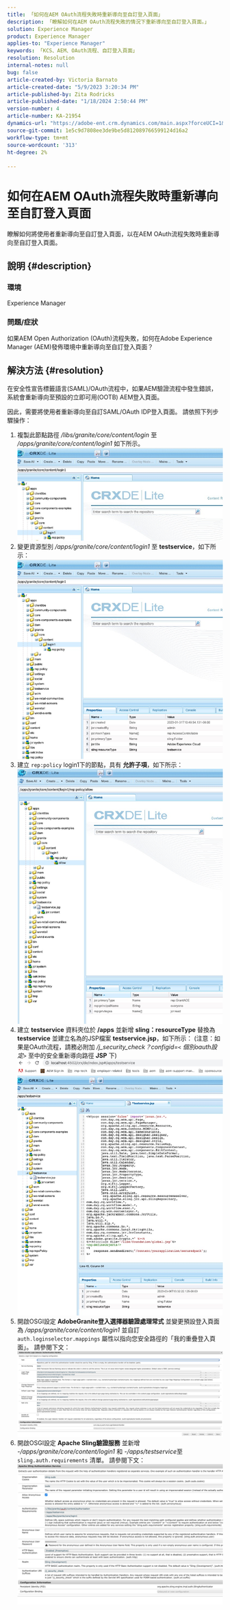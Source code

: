```yaml
---
title: 「如何在AEM OAuth流程失敗時重新導向至自訂登入頁面」
description: 「瞭解如何在AEM OAuth流程失敗的情況下重新導向至自訂登入頁面。」
solution: Experience Manager
product: Experience Manager
applies-to: "Experience Manager"
keywords: 「KCS、AEM、OAuth流程、自訂登入頁面」
resolution: Resolution
internal-notes: null
bug: false
article-created-by: Victoria Barnato
article-created-date: "5/9/2023 3:20:34 PM"
article-published-by: Zita Rodricks
article-published-date: "1/18/2024 2:50:44 PM"
version-number: 4
article-number: KA-21954
dynamics-url: "https://adobe-ent.crm.dynamics.com/main.aspx?forceUCI=1&pagetype=entityrecord&etn=knowledgearticle&id=08a22b08-7dee-ed11-8849-6045bd0065b6"
source-git-commit: 1e5c9d7808ee3de9be5d812089766599124d16a2
workflow-type: tm+mt
source-wordcount: '313'
ht-degree: 2%

---
```


# 如何在AEM OAuth流程失敗時重新導向至自訂登入頁面


瞭解如何將使用者重新導向至自訂登入頁面，以在AEM OAuth流程失敗時重新導向至自訂登入頁面。

## 說明 {#description}


### <b>環境</b>

Experience Manager



### <b>問題/症狀</b>

如果AEM Open Authorization (OAuth)流程失敗，如何在Adobe Experience Manager (AEM)發佈環境中重新導向至自訂登入頁面？


## 解決方法 {#resolution}


在安全性宣告標籤語言(SAML)/OAuth流程中，如果AEM驗證流程中發生錯誤，系統會重新導向至預設的立即可用(OOTB) AEM登入頁面。

因此，需要將使用者重新導向至自訂SAML/OAuth IDP登入頁面。 請依照下列步驟操作：

1. 複製此節點路徑 */libs/granite/core/content/login* 至 */apps/granite/core/content/login1* 如下所示。![](assets/704db5a9-53eb-ed11-a7c6-6045bd006e5a.png)
2. 變更資源型別 */apps/granite/core/content/login1* 至 <b>testservice</b>，如下所示：![](assets/25e0ebb5-ede4-ed11-a7c7-6045bd006a22.png)
3. 建立 `rep:policy` login1下的節點，具有 <b>允許子項</b>，如下所示：![](assets/cc0347ce-ede4-ed11-a7c7-6045bd006a22.png)
4. 建立 <b>testservice</b> 資料夾位於 <b>/apps</b> 並新增 <b>sling：resourceType</b> 替換為 <b>testservice</b> 並建立名為的JSP檔案 <b>testservice.jsp</b>，如下所示： (注意：如果是OAuth流程，請務必附加 */j_security_check？configid=`<` 個別oauth設定`>`* 至中的安全重新導向路徑 <b>JSP</b> 下)![](assets/aec657e1-ede4-ed11-a7c7-6045bd006a22.png)
5. 開啟OSGI設定 <b>AdobeGranite登入選擇器驗證處理常式</b> 並變更預設登入頁面為 */apps/granite/core/content/login1* 並自訂 `auth.loginselector.mappings` 屬性以指向您安全路徑的「我的重疊登入頁面」。 請參閱下文：![](assets/b45869f6-ede4-ed11-a7c7-6045bd006a22.png)
6. 開啟OSGI設定 <b>Apache Sling驗證服務</b> 並新增 *-/apps/granite/core/content/login1* 和 *-/apps/testservice*&#x200B;至 `sling.auth.requirements` 清單。 請參閱下文：![](assets/494fad08-eee4-ed11-a7c7-6045bd006a22.png)

